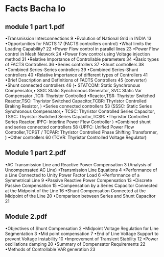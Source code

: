 # Facts Bacha lo

## module 1 part 1.pdf
•Transmission Interconnections 9
•Evolution of National Grid in INDIA 13
•Opportunities for FACTS 17 (FACTS controllers control)
•What limits the Loading Capability? 22
•Power Flow control in parallel lines 23
•Power Flow control in Mesh Network 24
•Power flow control using Voltage injection method 31
•Relative Importance of Controllable parameters 34
•Basic types of FACTS Controllers 36
•Series controllers 37
•Shunt controllers 38
•Combined Series-Series controllers 39
•Combined Series-Shunt controllers 40
•Relative Importance of different types of Controllers 41
•Brief Description and Definitions of FACTS Controllers 45 (converter)
•Shunt connected controllers 46 (• STATCOM: Static Synchronous Compensator,• SSG: Static Synchronous Generator, SVC: Static Var Compensator ,TCR: Thyristor Controlled •Reactor,TSR: Thyristor Switched Reactor,TSC: Thyristor Switched Capacitor,TCBR: Thyristor Controlled Braking Resistor, )
•Series connected controllers 53 (SSSC: Static Series Synchronous Compensator,• TCSC: Thyristor Controlled Series Capacitor, TSSC: Thyristor Switched Series Capacitor,TCSR: •Thyristor Controlled Series Reactor, IPFC: Interline Power Flow Controller )
•Combined shunt and series connected controllers 58 (UPFC: Unified Power Flow Controller,TCPST / TCPAR: Thyristor Controlled Phase Shifting Transformer, )
•Other controllers 60 (TCVR: Thyristor Controlled Voltage Regulator)

## Module 1 part 2.pdf
•AC Transmission Line and Reactive Power Compensation  3  (Analysis of Uncompensated AC Line)
•Transmission Line Equations  4
•Performance of a Line Connected to Unity Power Factor Load  6
•Performance of a Symmetrical Line 9
•Passive Reactive Power Compensation 13
•Discrete Passive Compensation 15
•Compensation by a Series Capacitor Connected at the Midpoint of the Line 16
•Shunt Compensation Connected at the Midpoint of the Line 20
•Comparison between Series and Shunt Capacitor 21

## Module 2.pdf
•Objectives of Shunt Compensation 2
•Midpoint Voltage Regulation for Line Segmentation 3
•Mid point compensation 7
•End of Line Voltage Support to prevent Voltage Instability 10
•Improvement of Transient Stability 12
•Power oscillations damping 20
•Summary of Compensator Requirements 22
•Methods of Controllable VAR generation 23

